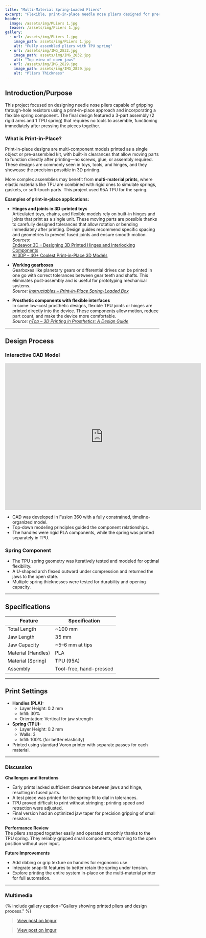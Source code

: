 ```yaml
---
title: "Multi-Material Spring-Loaded Pliers"
excerpt: "Flexible, print-in-place needle nose pliers designed for precision gripping using rigid and elastic components."
header:
  image: /assets/img/PLiers 1.jpg
  teaser: /assets/img/PLiers 1.jpg
gallery:
  - url: /assets/img/PLiers 1.jpg
    image_path: assets/img/PLiers 1.jpg
    alt: "Fully assembled pliers with TPU spring"
  - url: /assets/img/IMG_2832.jpg
    image_path: assets/img/IMG_2832.jpg
    alt: "Top view of open jaws"
  - url: /assets/img/IMG_2829.jpg
    image_path: assets/img/IMG_2829.jpg
    alt: "Pliers Thickness"
---
```


## Introduction/Purpose
This project focused on designing needle nose pliers capable of gripping through-hole resistors using a print-in-place approach and incorporating a flexible spring component. The final design featured a 3-part assembly (2 rigid arms and 1 TPU spring) that requires no tools to assemble, functioning immediately after pressing the pieces together.

### What is Print-in-Place?
Print-in-place designs are multi-component models printed as a single object or pre-assembled kit, with built-in clearances that allow moving parts to function directly after printing—no screws, glue, or assembly required. These designs are commonly seen in toys, tools, and hinges, and they showcase the precision possible in 3D printing.

More complex assemblies may benefit from **multi-material prints**, where elastic materials like TPU are combined with rigid ones to simulate springs, gaskets, or soft-touch parts. This project used 95A TPU for the spring.

**Examples of print-in-place applications:**

- **Hinges and joints in 3D-printed toys**  
  Articulated toys, chains, and flexible models rely on built-in hinges and joints that print as a single unit. These moving parts are possible thanks to carefully designed tolerances that allow rotation or bending immediately after printing. Design guides recommend specific spacing and geometries to prevent fused joints and ensure smooth motion.  
  *Sources:*  
  [Endeavor 3D – Designing 3D Printed Hinges and Interlocking Components](https://endeavor3d.com/designing-3d-printed-hinges-and-interlocking-components/)  
  [All3DP – 40+ Coolest Print-in-Place 3D Models](https://all3dp.com/2/coolest-print-in-place-3d-models/)

- **Working gearboxes**  
  Gearboxes like planetary gears or differential drives can be printed in one go with correct tolerances between gear teeth and shafts. This eliminates post-assembly and is useful for prototyping mechanical systems.  
  *Source: [Instructables – Print-in-Place Spring-Loaded Box](https://www.instructables.com/Print-in-Place-Spring-Loaded-Box/)*

- **Prosthetic components with flexible interfaces**  
  In some low-cost prosthetic designs, flexible TPU joints or hinges are printed directly into the device. These components allow motion, reduce part count, and make the device more comfortable.  
  *Source: [nTop – 3D Printing in Prosthetics: A Design Guide](https://www.ntop.com/resources/blog/3d-printing-in-prosthetics-a-design-guide/)*

---

## Design Process

### Interactive CAD Model
<iframe src="https://vanderbilt643.autodesk360.com/shares/public/SH286ddQT78850c0d8a42f32e15944736827?mode=embed" width="640" height="480" allowfullscreen="true" webkitallowfullscreen="true" mozallowfullscreen="true"  frameborder="0"></iframe>

- CAD was developed in Fusion 360 with a fully constrained, timeline-organized model.
- Top-down modeling principles guided the component relationships.
- The handles were rigid PLA components, while the spring was printed separately in TPU.

### Spring Component
- The TPU spring geometry was iteratively tested and modeled for optimal flexibility.
- A U-shaped arch flexed outward under compression and returned the jaws to the open state.
- Multiple spring thicknesses were tested for durability and opening capacity.

---

## Specifications

| Feature              | Specification                  |
|----------------------|--------------------------------|
| Total Length         | ~100 mm                        |
| Jaw Length           | 35 mm                          |
| Jaw Capacity         | ~5–6 mm at tips                |
| Material (Handles)   | PLA                            |
| Material (Spring)    | TPU (95A)                      |
| Assembly             | Tool-free, hand-pressed        |

---

## Print Settings

- **Handles (PLA):**
  - Layer Height: 0.2 mm
  - Infill: 30%
  - Orientation: Vertical for jaw strength
- **Spring (TPU):**
  - Layer Height: 0.2 mm
  - Walls: 3
  - Infill: 100% (for better elasticity)
- Printed using standard Voron printer with separate passes for each material.

---

### Discussion

**Challenges and Iterations**  
- Early prints lacked sufficient clearance between jaws and hinge, resulting in fused parts.
- A test piece was printed for the spring-fit to dial in tolerances.
- TPU proved difficult to print without stringing; printing speed and retraction were adjusted.
- Final version had an optimized jaw taper for precision gripping of small resistors.

**Performance Review**  
The pliers snapped together easily and operated smoothly thanks to the TPU spring. They reliably gripped small components, returning to the open position without user input.

**Future Improvements**  
- Add ribbing or grip texture on handles for ergonomic use.
- Integrate snap-fit features to better retain the spring under tension.
- Explore printing the entire system in-place on the multi-material printer for full automation.

---

### Multimedia

{% include gallery caption="Gallery showing printed pliers and design process." %}

<!-- Imgur embed starts here -->
<blockquote class="imgur-embed-pub" lang="en" data-id="a/RFCUgJ5" data-context="false">
  <a href="//imgur.com/a/RFCUgJ5">View post on Imgur</a>
</blockquote>
<script async src="//s.imgur.com/min/embed.js" charset="utf-8"></script>
<!-- Imgur embed ends here -->

<!-- Imgur embed starts here -->
<blockquote class="imgur-embed-pub" lang="en" data-id="a/kENeOPF" data-context="false">
  <a href="https://imgur.com/a/kENeOPF">View post on Imgur</a>
</blockquote>
<script async src="https://s.imgur.com/min/embed.js" charset="utf-8"></script>
<!-- Imgur embed ends here -->

